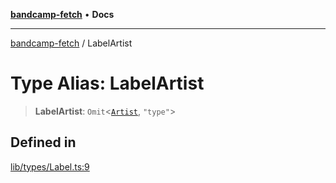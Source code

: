 [**bandcamp-fetch**](../README.md) • **Docs**

***

[bandcamp-fetch](../README.md) / LabelArtist

# Type Alias: LabelArtist

> **LabelArtist**: `Omit`\<[`Artist`](../interfaces/Artist.md), `"type"`\>

## Defined in

[lib/types/Label.ts:9](https://github.com/patrickkfkan/bandcamp-fetch/blob/e4cb82348d4aab387354625a2433077d57362f73/src/lib/types/Label.ts#L9)
